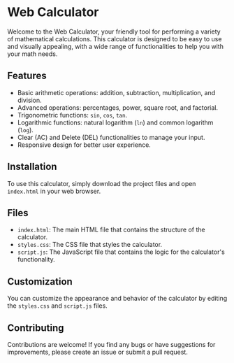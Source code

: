 # Web Calculator

  Welcome to the Web Calculator, your friendly tool for performing a variety of mathematical calculations. This calculator is designed to be easy to use and visually     appealing, with a wide range of functionalities to help you with your math needs.

## Features
  
  - Basic arithmetic operations: addition, subtraction, multiplication, and division.
  - Advanced operations: percentages, power, square root, and factorial.
  - Trigonometric functions: `sin`, `cos`, `tan`.
  - Logarithmic functions: natural logarithm (`ln`) and common logarithm (`log`).
  - Clear (AC) and Delete (DEL) functionalities to manage your input.
  - Responsive design for better user experience.

## Installation

  To use this calculator, simply download the project files and open `index.html` in your web browser.

## Files

  - `index.html`: The main HTML file that contains the structure of the calculator.
  - `styles.css`: The CSS file that styles the calculator.
  - `script.js`: The JavaScript file that contains the logic for the calculator's functionality.

## Customization

You can customize the appearance and behavior of the calculator by editing the `styles.css` and `script.js` files.

## Contributing

Contributions are welcome! If you find any bugs or have suggestions for improvements, please create an issue or submit a pull request.
